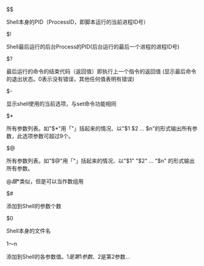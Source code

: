$$

Shell本身的PID（ProcessID，即脚本运行的当前进程ID号）

$!

Shell最后运行的后台Process的PID(后台运行的最后一个进程的进程ID号)

$?

最后运行的命令的结束代码（返回值）即执行上一个指令的返回值 (显示最后命令的退出状态。0表示没有错误，其他任何值表明有错误)

$-

显示shell使用的当前选项，与set命令功能相同

$*

所有参数列表。如"$*"用「"」括起来的情况、以"$1 $2 … $n"的形式输出所有参数，此选项参数可超过9个。

$@

所有参数列表。如"$@"用「"」括起来的情况、以"$1" "$2" … "$n" 的形式输出所有参数。

$@ 跟$*类似，但是可以当作数组用

$#

添加到Shell的参数个数

$0

Shell本身的文件名

$1～$n

添加到Shell的各参数值。$1是第1参数、$2是第2参数…
